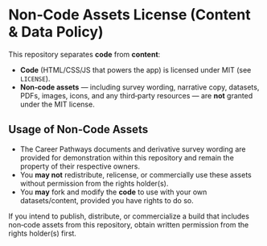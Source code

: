 # Non‑Code Assets License (Content & Data Policy)

This repository separates **code** from **content**:

- **Code** (HTML/CSS/JS that powers the app) is licensed under MIT (see `LICENSE`).
- **Non‑code assets** — including survey wording, narrative copy, datasets,
  PDFs, images, icons, and any third‑party resources — are **not** granted under the MIT license.

## Usage of Non‑Code Assets

- The Career Pathways documents and derivative survey wording are provided for
  demonstration within this repository and remain the property of their respective owners.
- You **may not** redistribute, relicense, or commercially use these assets without permission from the rights holder(s).
- You **may** fork and modify the **code** to use with your own datasets/content, provided you have rights to do so.

If you intend to publish, distribute, or commercialize a build that includes
non‑code assets from this repository, obtain written permission from the rights holder(s) first.
